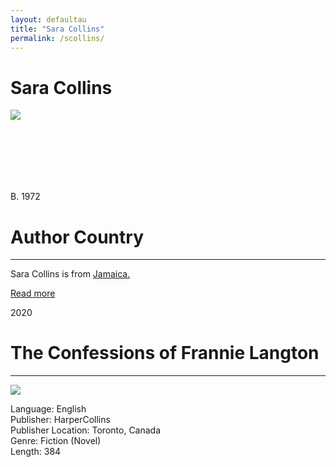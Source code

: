 ```yaml
---
layout: defaultau
title: "Sara Collins"
permalink: /scollins/
---
```

<!-- partial:index.partial.html -->
<div class="content">
    <h1>Sara Collins</h1>
    <div class="quote">
        <div><img src="https://saracollinsauthor.com/wp-content/uploads/2020/09/sara-collins-headshot-rebecca-davidson.jpg" class="logo"></div>
    </div>
    <div class="timeline">
        <div style="padding-bottom:100px;"></div>
        <div class="block">
            <div class="date right"><p class="right">B. 1972</p></div>
            <div class="dot"></div>
            <div class="left first">
            <div class="author_country">
                <h1>Author Country</h1><hr>
            <div class="aclocation"><p>Sara Collins is from <a href="{{ site.baseurl }}/4">Jamaica.</a></p></div>
              <div class="acreadmore">  <a href="https://en.wikipedia.org/wiki/Sara_Collins" target="_blank">Read more</a></div>
            </div>
            </div>
        </div>
        <div class="block">
            <div class="date left"><p class="left">2020</p></div>
            <div class="dot"></div>
            <div class="right">
                <h1>The Confessions of Frannie Langton</h1><hr>
                <p><img src="https://i.gr-assets.com/images/S/compressed.photo.goodreads.com/books/1540391701l/40723753._SY475_.jpg"></p>
                <p>
                Language: English<br>
                Publisher: HarperCollins<br>
                Publisher Location: Toronto, Canada<br>
                Genre: Fiction (Novel)<br>
                Length: 384<br>
                </p>
            </div>
        </div>
</div>        
  <!-- partial -->
<script src='https://cdnjs.cloudflare.com/ajax/libs/jquery/3.1.1/jquery.min.js'></script><script  src="{{ site.baseurl }}/assets/js/authorscript.js"></script>